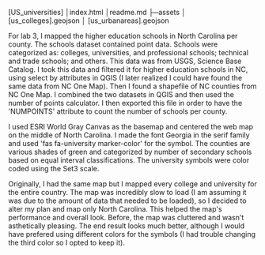 [US_universities]
  	│index.html
    │readme.md
    ├─assets
    │      [us_colleges].geojson
    │      [us_urbanareas].geojson

For lab 3, I mapped the higher education schools in North Carolina per county. The schools dataset contained point data. Schools were categorized as: colleges, universities, and professional schools; technical and trade schools; and others. This data was from USGS, Science Base Catalog. I took this data and filtered it for higher education schools in NC, using select by attributes in QGIS (I later realized I could have found the same data from NC One Map). Then I found a shapefile of NC counties from NC One Map. I combined the two datasets in QGIS and then used the number of points calculator. I then exported this file in order to have the 'NUMPOINTS' attribute to count the number of schools per county.

I used ESRI World Gray Canvas as the basemap and centered the web map on the middle of North Carolina. I made the font Georgia in the serif family and used 'fas fa-university marker-color' for the symbol. The counties are various shades of green and categorized by number of secondary schools based on equal interval classifications. The university symbols were color coded using the Set3 scale.

Originally, I had the same map but I mapped every college and university for the entire country. The map was incredibly slow to load (I am assuming it was due to the amount of data that needed to be loaded), so I decided to alter my plan and map only North Carolina. This helped the map's performance and overall look. Before, the map was cluttered and wasn't asthetically pleasing. The end result looks much better, although I would have prefered using different colors for the symbols (I had trouble changing the third color so I opted to keep it). 
